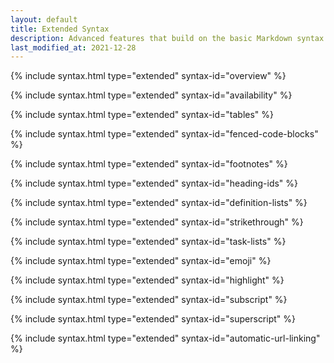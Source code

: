 ```yaml
---
layout: default
title: Extended Syntax
description: Advanced features that build on the basic Markdown syntax.
last_modified_at: 2021-12-28
---
```


{% include syntax.html type="extended" syntax-id="overview" %}

{% include syntax.html type="extended" syntax-id="availability" %}

{% include syntax.html type="extended" syntax-id="tables" %}

{% include syntax.html type="extended" syntax-id="fenced-code-blocks" %}

{% include syntax.html type="extended" syntax-id="footnotes" %}

{% include syntax.html type="extended" syntax-id="heading-ids" %}

{% include syntax.html type="extended" syntax-id="definition-lists" %}

{% include syntax.html type="extended" syntax-id="strikethrough" %}

{% include syntax.html type="extended" syntax-id="task-lists" %}

{% include syntax.html type="extended" syntax-id="emoji" %}

{% include syntax.html type="extended" syntax-id="highlight" %}

{% include syntax.html type="extended" syntax-id="subscript" %}

{% include syntax.html type="extended" syntax-id="superscript" %}

{% include syntax.html type="extended" syntax-id="automatic-url-linking" %}

